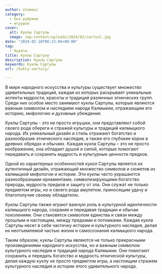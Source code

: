 ```yaml
---
author: olomouc
category:
  - без-рубрики
  - игрушки
cover:
  alt: Куклы Сартулы
  image: /wp-content/uploads/2024/02/sartuul.jpg
date: "2024-02-18T08:23:06+00:00"
tag:
  - буряты
title: Куклы Сартулы
description: Куклы Сартулы
keywords: Куклы Сартулы
url: /kukly-sartuly/

---
```

В мире народного искусства и культуры существует множество удивительных традиций, каждая из которых раскрывает уникальные аспекты мудрости, красоты и традиций различных этнических групп. Среди них особое место занимают куклы Сартулы, которые являются важным символом и наследием народа Калмыкии, отражающим его историю, мифологию и духовные убеждения.

Куклы Сартулы \- это не просто игрушки, они представляют собой своего рода обереги и стражей культуры и традиций калмыцкого народа. Их уникальный дизайн и стиль отражают богатство и разнообразие этнического наследия, а также его глубокие корни в древних обрядах и обычаях. Каждая кукла Сартулы – это не просто изображение, она обладает душой и силой, которые помогают передавать и сохранять мудрость и культурные ценности предков.

Одной из характерных особенностей кукол Сартулы является их аутентичный дизайн, отражающий множество символов и сюжетов из калмыцкой мифологии и истории. Эти куклы часто украшаются разнообразными орнаментами, символизирующими богатство природы, мудрость предков и защиту от зла. Они служат не только предметом игры, но и своего рода амулетом, приносящим удачу и благополучие своему обладателю.

Куклы Сартулы также играют важную роль в культурной идентичности калмыцкого народа, сохраняя и передавая традиции и обычаи поколениям. Они становятся символом единства и связи между прошлым и настоящим, между предками и потомками. Каждая кукла Сартулы несет в себе частичку истории и культурного наследия, делая их неотъемлемой частью жизни и самосознания калмыцкого народа.

Таким образом, куклы Сартулы являются не только прекрасными произведениями народного искусства, но и важным символом культурного наследия и традиций народа Калмыкии. Они помогают сохранить и передать богатство и мудрость этнической культуры, делая каждую куклу не просто предметом игры, а настоящим стражем культурного наследия и истории этого удивительного народа.
